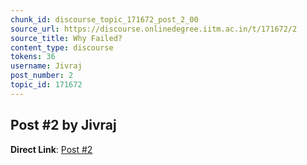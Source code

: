 ```yaml
---
chunk_id: discourse_topic_171672_post_2_00
source_url: https://discourse.onlinedegree.iitm.ac.in/t/171672/2
source_title: Why Failed?
content_type: discourse
tokens: 36
username: Jivraj
post_number: 2
topic_id: 171672
---
```


## Post #2 by Jivraj

**Direct Link**: [Post #2](https://discourse.onlinedegree.iitm.ac.in/t/171672/2)
